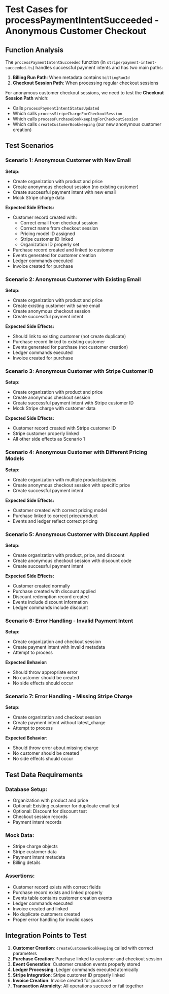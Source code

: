 # Test Cases for processPaymentIntentSucceeded - Anonymous Customer Checkout

## Function Analysis

The `processPaymentIntentSucceeded` function (in `stripe/payment-intent-succeeded.ts`) handles successful payment intents and has two main paths:

1. **Billing Run Path**: When metadata contains `billingRunId`
2. **Checkout Session Path**: When processing regular checkout sessions

For anonymous customer checkout sessions, we need to test the **Checkout Session Path** which:
- Calls `processPaymentIntentStatusUpdated` 
- Which calls `processStripeChargeForCheckoutSession`
- Which calls `processPurchaseBookkeepingForCheckoutSession`
- Which calls `createCustomerBookkeeping` (our new anonymous customer creation)

## Test Scenarios

### Scenario 1: Anonymous Customer with New Email
**Setup:**
- Create organization with product and price
- Create anonymous checkout session (no existing customer)
- Create successful payment intent with new email
- Mock Stripe charge data

**Expected Side Effects:**
- Customer record created with:
  - Correct email from checkout session
  - Correct name from checkout session  
  - Pricing model ID assigned
  - Stripe customer ID linked
  - Organization ID properly set
- Purchase record created and linked to customer
- Events generated for customer creation
- Ledger commands executed
- Invoice created for purchase

### Scenario 2: Anonymous Customer with Existing Email
**Setup:**
- Create organization with product and price
- Create existing customer with same email
- Create anonymous checkout session
- Create successful payment intent

**Expected Side Effects:**
- Should link to existing customer (not create duplicate)
- Purchase record linked to existing customer
- Events generated for purchase (not customer creation)
- Ledger commands executed
- Invoice created for purchase

### Scenario 3: Anonymous Customer with Stripe Customer ID
**Setup:**
- Create organization with product and price
- Create anonymous checkout session
- Create successful payment intent with Stripe customer ID
- Mock Stripe charge with customer data

**Expected Side Effects:**
- Customer record created with Stripe customer ID
- Stripe customer properly linked
- All other side effects as Scenario 1

### Scenario 4: Anonymous Customer with Different Pricing Models
**Setup:**
- Create organization with multiple products/prices
- Create anonymous checkout session with specific price
- Create successful payment intent

**Expected Side Effects:**
- Customer created with correct pricing model
- Purchase linked to correct price/product
- Events and ledger reflect correct pricing

### Scenario 5: Anonymous Customer with Discount Applied
**Setup:**
- Create organization with product, price, and discount
- Create anonymous checkout session with discount code
- Create successful payment intent

**Expected Side Effects:**
- Customer created normally
- Purchase created with discount applied
- Discount redemption record created
- Events include discount information
- Ledger commands include discount

### Scenario 6: Error Handling - Invalid Payment Intent
**Setup:**
- Create organization and checkout session
- Create payment intent with invalid metadata
- Attempt to process

**Expected Behavior:**
- Should throw appropriate error
- No customer should be created
- No side effects should occur

### Scenario 7: Error Handling - Missing Stripe Charge
**Setup:**
- Create organization and checkout session
- Create payment intent without latest_charge
- Attempt to process

**Expected Behavior:**
- Should throw error about missing charge
- No customer should be created
- No side effects should occur

## Test Data Requirements

### Database Setup:
- Organization with product and price
- Optional: Existing customer for duplicate email test
- Optional: Discount for discount test
- Checkout session records
- Payment intent records

### Mock Data:
- Stripe charge objects
- Stripe customer data
- Payment intent metadata
- Billing details

### Assertions:
- Customer record exists with correct fields
- Purchase record exists and linked properly
- Events table contains customer creation events
- Ledger commands executed
- Invoice created and linked
- No duplicate customers created
- Proper error handling for invalid cases

## Integration Points to Test

1. **Customer Creation**: `createCustomerBookkeeping` called with correct parameters
2. **Purchase Creation**: Purchase linked to customer and checkout session
3. **Event Generation**: Customer creation events properly stored
4. **Ledger Processing**: Ledger commands executed atomically
5. **Stripe Integration**: Stripe customer ID properly linked
6. **Invoice Creation**: Invoice created for purchase
7. **Transaction Atomicity**: All operations succeed or fail together
